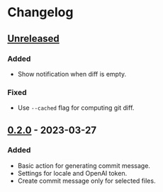 # Changelog

## [Unreleased]
### Added
- Show notification when diff is empty.

### Fixed
- Use `--cached` flag for computing git diff.

## [0.2.0] - 2023-03-27

### Added
- Basic action for generating commit message.
- Settings for locale and OpenAI token.
- Create commit message only for selected files.

[Unreleased]: https://github.com/Blarc/ai-commits-intellij-plugin/compare/v0.2.0...HEAD
[0.2.0]: https://github.com/Blarc/ai-commits-intellij-plugin/commits/v0.2.0
